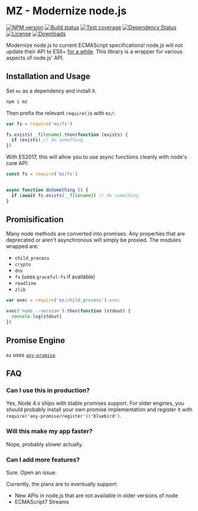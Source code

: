 
# MZ - Modernize node.js

[![NPM version][npm-image]][npm-url]
[![Build status][travis-image]][travis-url]
[![Test coverage][coveralls-image]][coveralls-url]
[![Dependency Status][david-image]][david-url]
[![License][license-image]][license-url]
[![Downloads][downloads-image]][downloads-url]

Modernize node.js to current ECMAScript specifications!
node.js will not update their API to ES6+ [for a while](https://github.com/joyent/node/issues/7549).
This library is a wrapper for various aspects of node.js' API.

## Installation and Usage

Set `mz` as a dependency and install it.

```bash
npm i mz
```

Then prefix the relevant `require()`s with `mz/`:

```js
var fs = require('mz/fs')

fs.exists(__filename).then(function (exists) {
  if (exists) // do something
})
```

With ES2017, this will allow you to use async functions cleanly with node's core API:

```js
const fs = require('mz/fs')


async function doSomething () {
  if (await fs.exists(__filename)) // do something
}
```

## Promisification

Many node methods are converted into promises.
Any properties that are deprecated or aren't asynchronous will simply be proxied.
The modules wrapped are:

- `child_process`
- `crypto`
- `dns`
- `fs` (uses `graceful-fs` if available)
- `readline`
- `zlib`

```js
var exec = require('mz/child_process').exec

exec('node --version').then(function (stdout) {
  console.log(stdout)
})
```

## Promise Engine

`mz` uses [`any-promise`](https://github.com/kevinbeaty/any-promise).

## FAQ

### Can I use this in production?

Yes, Node 4.x ships with stable promises support. For older engines,
you should probably install your own promise implementation and register it with
`require('any-promise/register')('bluebird')`.

### Will this make my app faster?

Nope, probably slower actually.

### Can I add more features?

Sure.
Open an issue.

Currently, the plans are to eventually support:

- New APIs in node.js that are not available in older versions of node
- ECMAScript7 Streams

[bluebird]: https://github.com/petkaantonov/bluebird

[npm-image]: https://img.shields.io/npm/v/mz.svg?style=flat-square
[npm-url]: https://npmjs.org/package/mz
[github-tag]: http://img.shields.io/github/tag/normalize/mz.svg?style=flat-square
[github-url]: https://github.com/normalize/mz/tags
[travis-image]: https://img.shields.io/travis/normalize/mz.svg?style=flat-square
[travis-url]: https://travis-ci.org/normalize/mz
[coveralls-image]: https://img.shields.io/coveralls/normalize/mz.svg?style=flat-square
[coveralls-url]: https://coveralls.io/r/normalize/mz?branch=master
[david-image]: http://img.shields.io/david/normalize/mz.svg?style=flat-square
[david-url]: https://david-dm.org/normalize/mz
[license-image]: http://img.shields.io/npm/l/mz.svg?style=flat-square
[license-url]: LICENSE
[downloads-image]: http://img.shields.io/npm/dm/mz.svg?style=flat-square
[downloads-url]: https://npmjs.org/package/mz

